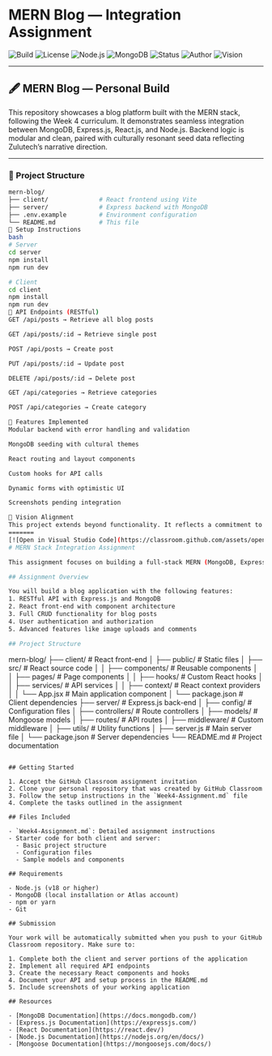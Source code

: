 # MERN Blog — Integration Assignment

![Build](https://img.shields.io/badge/build-passing-brightgreen.svg)
![License](https://img.shields.io/badge/license-ISC-lightgrey.svg)
![Node.js](https://img.shields.io/badge/node-v18%2B-blue.svg)
![MongoDB](https://img.shields.io/badge/database-MongoDB-green.svg)
![Status](https://img.shields.io/badge/status-in%20progress-orange.svg)
![Author](https://img.shields.io/badge/author-Leonard%20Phokane-8e44ad.svg)
![Vision](https://img.shields.io/badge/Zulutech-Afro--futurist%20backend-blueviolet.svg)

---

## 🖋️ MERN Blog — Personal Build

This repository showcases a blog platform built with the MERN stack, following the Week 4 curriculum. It demonstrates seamless integration between MongoDB, Express.js, React.js, and Node.js. Backend logic is modular and clean, paired with culturally resonant seed data reflecting Zulutech’s narrative direction.

---

### 📂 Project Structure

```bash
mern-blog/
├── client/              # React frontend using Vite
├── server/              # Express backend with MongoDB
├── .env.example         # Environment configuration
└── README.md            # This file
🚀 Setup Instructions
bash
# Server
cd server
npm install
npm run dev

# Client
cd client
npm install
npm run dev
🔌 API Endpoints (RESTful)
GET /api/posts → Retrieve all blog posts

GET /api/posts/:id → Retrieve single post

POST /api/posts → Create post

PUT /api/posts/:id → Update post

DELETE /api/posts/:id → Delete post

GET /api/categories → Retrieve categories

POST /api/categories → Create category

🧠 Features Implemented
Modular backend with error handling and validation

MongoDB seeding with cultural themes

React routing and layout components

Custom hooks for API calls

Dynamic forms with optimistic UI

Screenshots pending integration

📌 Vision Alignment
This project extends beyond functionality. It reflects a commitment to accessible, ethical tech rooted in Afro-futurist branding. Every route, schema, and component ties back to meaningful digital storytelling.
=======
[![Open in Visual Studio Code](https://classroom.github.com/assets/open-in-vscode-2e0aaae1b6195c2367325f4f02e2d04e9abb55f0b24a779b69b11b9e10269abc.svg)](https://classroom.github.com/online_ide?assignment_repo_id=20021002&assignment_repo_type=AssignmentRepo)
# MERN Stack Integration Assignment

This assignment focuses on building a full-stack MERN (MongoDB, Express.js, React.js, Node.js) application that demonstrates seamless integration between front-end and back-end components.

## Assignment Overview

You will build a blog application with the following features:
1. RESTful API with Express.js and MongoDB
2. React front-end with component architecture
3. Full CRUD functionality for blog posts
4. User authentication and authorization
5. Advanced features like image uploads and comments

## Project Structure

```
mern-blog/
├── client/                 # React front-end
│   ├── public/             # Static files
│   ├── src/                # React source code
│   │   ├── components/     # Reusable components
│   │   ├── pages/          # Page components
│   │   ├── hooks/          # Custom React hooks
│   │   ├── services/       # API services
│   │   ├── context/        # React context providers
│   │   └── App.jsx         # Main application component
│   └── package.json        # Client dependencies
├── server/                 # Express.js back-end
│   ├── config/             # Configuration files
│   ├── controllers/        # Route controllers
│   ├── models/             # Mongoose models
│   ├── routes/             # API routes
│   ├── middleware/         # Custom middleware
│   ├── utils/              # Utility functions
│   ├── server.js           # Main server file
│   └── package.json        # Server dependencies
└── README.md               # Project documentation
```

## Getting Started

1. Accept the GitHub Classroom assignment invitation
2. Clone your personal repository that was created by GitHub Classroom
3. Follow the setup instructions in the `Week4-Assignment.md` file
4. Complete the tasks outlined in the assignment

## Files Included

- `Week4-Assignment.md`: Detailed assignment instructions
- Starter code for both client and server:
  - Basic project structure
  - Configuration files
  - Sample models and components

## Requirements

- Node.js (v18 or higher)
- MongoDB (local installation or Atlas account)
- npm or yarn
- Git

## Submission

Your work will be automatically submitted when you push to your GitHub Classroom repository. Make sure to:

1. Complete both the client and server portions of the application
2. Implement all required API endpoints
3. Create the necessary React components and hooks
4. Document your API and setup process in the README.md
5. Include screenshots of your working application

## Resources

- [MongoDB Documentation](https://docs.mongodb.com/)
- [Express.js Documentation](https://expressjs.com/)
- [React Documentation](https://react.dev/)
- [Node.js Documentation](https://nodejs.org/en/docs/)
- [Mongoose Documentation](https://mongoosejs.com/docs/) 

